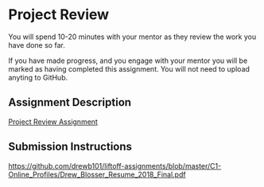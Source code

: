# Project Review
You will spend 10-20 minutes with your mentor as they review the work you have done so far.

If you have made progress, and you engage with your mentor you will be marked as having completed this assignment. You will not need to upload anyting to GitHub.

## Assignment Description

[Project Review Assignment](https://education.launchcode.org/liftoff/assignments/project-review/)

## Submission Instructions
https://github.com/drewb101/liftoff-assignments/blob/master/C1-Online_Profiles/Drew_Blosser_Resume_2018_Final.pdf